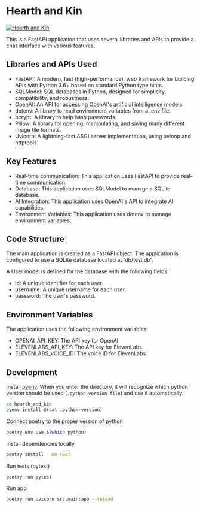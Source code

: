 # Hearth and Kin
[![Hearth and Kin](https://github.com/kodackx/hearth_and_kin/actions/workflows/build.yml/badge.svg)](https://github.com/kodackx/hearth_and_kin/actions/workflows/build.yml)

This is a FastAPI application that uses several libraries and APIs to provide a chat interface with various features.

## Libraries and APIs Used

- FastAPI: A modern, fast (high-performance), web framework for building APIs with Python 3.6+ based on standard Python type hints.
- SQLModel: SQL databases in Python, designed for simplicity, compatibility, and robustness.
- OpenAI: An API for accessing OpenAI's artificial intelligence models.
- dotenv: A library to read environment variables from a .env file.
- bcrypt: A library to help hash passwords.
- Pillow: A library for opening, manipulating, and saving many different image file formats.
- Uvicorn: A lightning-fast ASGI server implementation, using uvloop and httptools.

## Key Features

- Real-time communication: This application uses FastAPI to provide real-time communication.
- Database: This application uses SQLModel to manage a SQLite database.
- AI Integration: This application uses OpenAI's API to integrate AI capabilities.
- Environment Variables: This application uses dotenv to manage environment variables.

## Code Structure

The main application is created as a FastAPI object. The application is configured to use a SQLite database located at 'db/test.db'.

A User model is defined for the database with the following fields:
- id: A unique identifier for each user.
- username: A unique username for each user.
- password: The user's password.

## Environment Variables

The application uses the following environment variables:
- OPENAI_API_KEY: The API key for OpenAI.
- ELEVENLABS_API_KEY: The API key for ElevenLabs.
- ELEVENLABS_VOICE_ID: The voice ID for ElevenLabs.

## Development

Install [pyenv](https://github.com/pyenv/pyenv). When you enter the directory, it will recognize which python version should be used (`.python-version file`) and use it automatically.


```bash
cd hearth_and_kin
pyenv install $(cat .python-version)
```

Connect poetry to the proper version of python

```bash
poetry env use $(which python)
```

Install dependencies locally

```bash
poetry install --no-root
```

Run tests (pytest)

```bash
poetry run pytest
```

Run app

```bash
poetry run uvicorn src.main:app --reload
```